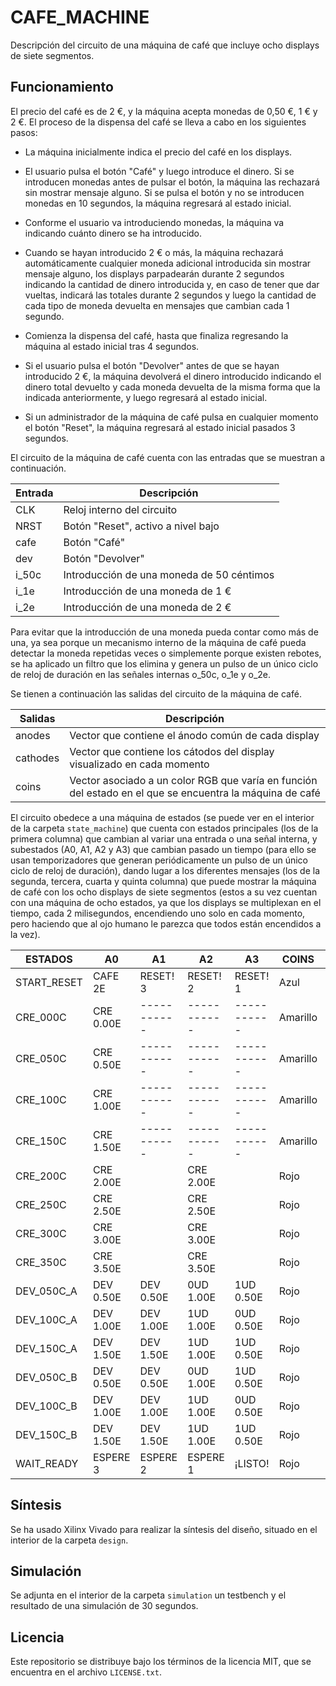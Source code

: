 # CAFE_MACHINE

Descripción del circuito de una máquina de café que incluye ocho displays de siete segmentos.

## Funcionamiento

El precio del café es de 2 €, y la máquina acepta monedas de 0,50 €, 1 € y 2 €. El proceso de la dispensa del café se lleva a cabo en los siguientes pasos:

 - La máquina inicialmente indica el precio del café en los displays.

 - El usuario pulsa el botón "Café" y luego introduce el dinero. Si se introducen monedas antes de pulsar el botón, la máquina las rechazará sin mostrar mensaje alguno. Si se pulsa el botón y no se introducen monedas en 10 segundos, la máquina regresará al estado inicial.

 - Conforme el usuario va introduciendo monedas, la máquina va indicando cuánto dinero se ha introducido.

 - Cuando se hayan introducido 2 € o más, la máquina rechazará automáticamente cualquier moneda adicional introducida sin mostrar mensaje alguno, los displays parpadearán durante 2 segundos indicando la cantidad de dinero introducida y, en caso de tener que dar vueltas, indicará las totales durante 2 segundos y luego la cantidad de cada tipo de moneda devuelta en mensajes que cambian cada 1 segundo.

 - Comienza la dispensa del café, hasta que finaliza regresando la máquina al estado inicial tras 4 segundos.

 - Si el usuario pulsa el botón "Devolver" antes de que se hayan introducido 2 €, la máquina devolverá el dinero introducido indicando el dinero total devuelto y cada moneda devuelta de la misma forma que la indicada anteriormente, y luego regresará al estado inicial.

 - Si un administrador de la máquina de café pulsa en cualquier momento el botón "Reset", la máquina regresará al estado inicial pasados 3 segundos.

El circuito de la máquina de café cuenta con las entradas que se muestran a continuación.

| Entrada | Descripción                               |
| ------- |------------------------------------------ |
| CLK     | Reloj interno del circuito                |
| NRST    | Botón "Reset", activo a nivel bajo        |
| cafe    | Botón "Café"                              |
| dev     | Botón "Devolver"                          |
| i_50c   | Introducción de una moneda de 50 céntimos |
| i_1e    | Introducción de una moneda de 1 €         |
| i_2e    | Introducción de una moneda de 2 €         |

Para evitar que la introducción de una moneda pueda contar como más de una, ya sea porque un mecanismo interno de la máquina de café pueda detectar la moneda repetidas veces o simplemente porque existen rebotes, se ha aplicado un filtro que los elimina y genera un pulso de un único ciclo de reloj de duración en las señales internas o_50c, o_1e y o_2e.

Se tienen a continuación las salidas del circuito de la máquina de café.

| Salidas  | Descripción                                                                                              |
| -------- | -------------------------------------------------------------------------------------------------------- |
| anodes   | Vector que contiene el ánodo común de cada display                                                       |
| cathodes | Vector que contiene los cátodos del display visualizado en cada momento                                  |
| coins    | Vector asociado a un color RGB que varía en función del estado en el que se encuentra la máquina de café |

El circuito obedece a una máquina de estados (se puede ver en el interior de la carpeta ``state_machine``) que cuenta con estados principales (los de la primera columna) que cambian al variar una entrada o una señal interna, y subestados (A0, A1, A2 y A3) que cambian pasado un tiempo (para ello se usan temporizadores que generan periódicamente un pulso de un único ciclo de reloj de duración), dando lugar a los diferentes mensajes (los de la segunda, tercera, cuarta y quinta columna) que puede mostrar la máquina de café con los ocho displays de siete segmentos (estos a su vez cuentan con una máquina de ocho estados, ya que los displays se multiplexan en el tiempo, cada 2 milisegundos, encendiendo uno solo en cada momento, pero haciendo que al ojo humano le parezca que todos están encendidos a la vez).

| ESTADOS     | A0        | A1          | A2          | A3          | COINS       | TIEMPO           |
| ----------- | --------- | ----------- | ----------- | ----------- | ----------- | ---------------- |
| START_RESET | CAFE 2E   | RESET! 3    | RESET! 2    | RESET! 1    | Azul        | 1 segundo        |
| CRE_000C    | CRE 0.00E | ----------- | ----------- | ----------- | Amarillo    | Siempre en A0    |
| CRE_050C    | CRE 0.50E | ----------- | ----------- | ----------- | Amarillo    | Siempre en A0    |
| CRE_100C    | CRE 1.00E | ----------- | ----------- | ----------- | Amarillo    | Siempre en A0    |
| CRE_150C    | CRE 1.50E | ----------- | ----------- | ----------- | Amarillo    | Siempre en A0    |
| CRE_200C    | CRE 2.00E |             | CRE 2.00E   |             | Rojo        | 500 milisegundos |
| CRE_250C    | CRE 2.50E |             | CRE 2.50E   |             | Rojo        | 500 milisegundos |
| CRE_300C    | CRE 3.00E |             | CRE 3.00E   |             | Rojo        | 500 milisegundos |
| CRE_350C    | CRE 3.50E |             | CRE 3.50E   |             | Rojo        | 500 milisegundos |
| DEV_050C_A  | DEV 0.50E | DEV 0.50E   | 0UD 1.00E   | 1UD 0.50E   | Rojo        | 1 segundo        |
| DEV_100C_A  | DEV 1.00E | DEV 1.00E   | 1UD 1.00E   | 0UD 0.50E   | Rojo        | 1 segundo        |
| DEV_150C_A  | DEV 1.50E | DEV 1.50E   | 1UD 1.00E   | 1UD 0.50E   | Rojo        | 1 segundo        |
| DEV_050C_B  | DEV 0.50E | DEV 0.50E   | 0UD 1.00E   | 1UD 0.50E   | Rojo        | 1 segundo        |
| DEV_100C_B  | DEV 1.00E | DEV 1.00E   | 1UD 1.00E   | 0UD 0.50E   | Rojo        | 1 segundo        |
| DEV_150C_B  | DEV 1.50E | DEV 1.50E   | 1UD 1.00E   | 1UD 0.50E   | Rojo        | 1 segundo        |
| WAIT_READY  | ESPERE 3  | ESPERE 2    | ESPERE 1    | ¡LISTO!     | Rojo        | 1 segundo        |

## Síntesis

Se ha usado Xilinx Vivado para realizar la síntesis del diseño, situado en el interior de la carpeta ``design``.

## Simulación

Se adjunta en el interior de la carpeta ``simulation`` un testbench y el resultado de una simulación de 30 segundos.

## Licencia

Este repositorio se distribuye bajo los términos de la licencia MIT, que se encuentra en el archivo ``LICENSE.txt``.
